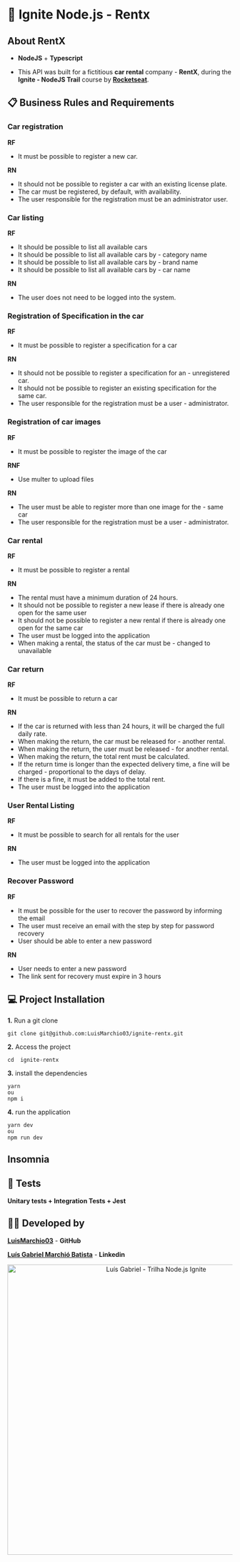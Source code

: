 # 🚀 Ignite Node.js - Rentx


## About RentX
    
- **NodeJS** + **Typescript**

- This API was built for a fictitious **car rental** company - **RentX**, during the **Ignite - NodeJS Trail** course by [**Rocketseat**](https://github.com/Rocketseat).

## 📋 Business Rules and Requirements
### Car registration

**RF**
- It must be possible to register a new car.


**RN**
- It should not be possible to register a car with an existing license plate.
- The car must be registered, by default, with availability.
- The user responsible for the registration must be an administrator user.

### Car listing

**RF**
- It should be possible to list all available cars
- It should be possible to list all available cars by - category name
- It should be possible to list all available cars by - brand name
- It should be possible to list all available cars by - car name

**RN**
- The user does not need to be logged into the system.


### Registration of Specification in the car

**RF**
- It must be possible to register a specification for a car


**RN**
- It should not be possible to register a specification for an - unregistered car.
- It should not be possible to register an existing specification for the same car.
- The user responsible for the registration must be a user - administrator.


### Registration of car images

**RF**
- It must be possible to register the image of the car

**RNF**
- Use multer to upload files

**RN**
- The user must be able to register more than one image for the - same car
- The user responsible for the registration must be a user - administrator.


### Car rental

**RF**
- It must be possible to register a rental


**RN**
- The rental must have a minimum duration of 24 hours.
- It should not be possible to register a new lease if there is already one open for the same user
- It should not be possible to register a new rental if there is already one open for the same car
- The user must be logged into the application
- When making a rental, the status of the car must be - changed to unavailable


### Car return

**RF**
- It must be possible to return a car

**RN**
- If the car is returned with less than 24 hours, it will be charged the full daily rate.
- When making the return, the car must be released for - another rental.
- When making the return, the user must be released - for another rental.
- When making the return, the total rent must be calculated.
- If the return time is longer than the expected delivery time, a fine will be charged - proportional to the days of delay.
- If there is a fine, it must be added to the total rent.
- The user must be logged into the application


### User Rental Listing

**RF**
- It must be possible to search for all rentals for the user

**RN**
- The user must be logged into the application


### Recover Password

**RF**
- It must be possible for the user to recover the password by informing the email
- The user must receive an email with the step by step for password recovery
- User should be able to enter a new password

**RN**
- User needs to enter a new password
- The link sent for recovery must expire in 3 hours



## 💻 Project Installation
**1.** Run a git clone
```
git clone git@github.com:LuisMarchio03/ignite-rentx.git
``` 
**2.** Access the project
```
cd  ignite-rentx
``` 
**3.** install the dependencies
```
yarn 
ou
npm i
```
**4.** run the application
```
yarn dev
ou
npm run dev
```

## Insomnia


## 🧪 Tests
**Unitary tests + Integration Tests + Jest**

## 👨‍💻 Developed by

[**LuisMarchio03**](https://github.com/LuisMarchio03) - **GitHub**

[**Luís Gabriel Marchió Batista**](https://www.linkedin.com/in/lu%C3%ADs-gabriel-marchi%C3%B3-batista-a0aa64206/) - **Linkedin**

<p align="center">
  <img src=".github/ignite-nodejs.png" width="650" title="Luís Gabriel - Trilha Node.js Ignite">
</p>

